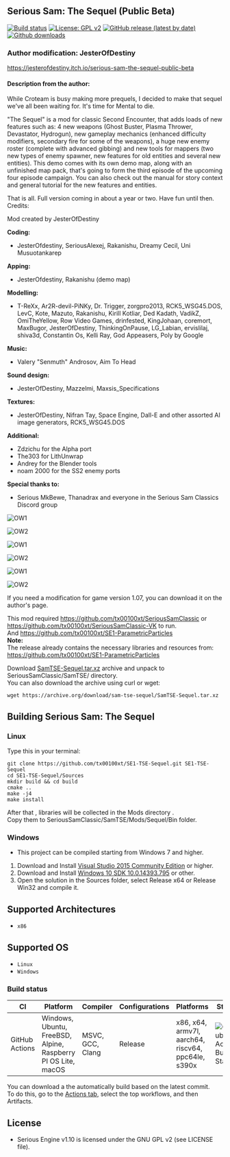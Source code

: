 Serious Sam: The Sequel (Public Beta)
-------------------------------------
[![Build status](https://github.com/tx00100xt/SE1-TSE-Sequel/actions/workflows/cibuild.yml/badge.svg)](https://github.com/tx00100xt/SE1-TSE-Sequel/actions/)
[![License: GPL v2](https://img.shields.io/badge/License-GPL_v2-blue.svg)](https://www.gnu.org/licenses/old-licenses/gpl-2.0.en.html)
[![GitHub release (latest by date)](https://img.shields.io/github/v/release/tx00100xt/SE1-TSE-Sequel)](https://github.com/tx00100xt/SE1-TSE-Sequel/releases/tag/1.0.0-beta)
[![Github downloads](https://img.shields.io/github/downloads/tx00100xt/SE1-TSE-Sequel/total.svg?logo=github&logoColor=white&style=flat-square&color=E75776)](https://github.com/tx00100xt/SE1-TSE-Sequel/releases/)

### Author modification: JesterOfDestiny

https://jesterofdestiny.itch.io/serious-sam-the-sequel-public-beta

#### Description from the author:
While Croteam is busy making more prequels, I decided to make that sequel we've all been waiting for. It's time for Mental to die.

"The Sequel" is a mod for classic Second Encounter, that adds loads of new features such as: 4 new weapons (Ghost Buster, Plasma Thrower, Devastator, Hydrogun), new gameplay mechanics (enhanced difficulty modifiers, secondary fire for some of the weapons), a huge new enemy roster (complete with advanced gibbing) and new tools for mappers (two new types of enemy spawner, new features for old entities and several new entities). This demo comes with its own demo map, along with an unfinished map pack, that's going to form the third episode of the upcoming four episode campaign. You can also check out the manual for story context and general tutorial for the new features and entities.

That is all. Full version coming in about a year or two. Have fun until then.
Credits:

Mod created by JesterOfDestiny

**Coding:**  
 - JesterOfdestiny, SeriousAlexej, Rakanishu, Dreamy Cecil, Uni Musuotankarep

**Apping:**  
 - JesterOfdestiny, Rakanishu (demo map)

**Modelling:**  
 - T-ReXx, Ar2R-devil-PiNKy, Dr. Trigger, zorgpro2013, RCK5_WSG45.DOS, LevC, Kote, Mazuto, Rakanishu, Kirill Kotliar, Ded Kadath, VadikZ, OmiTheYellow, Row Video Games, drinfested, KingJohaan, coremort, MaxBugor, JesterOfDestiny, ThinkingOnPause, LG_Labian, ervislilaj, shiva3d, Constantin Os, Kelli Ray, God Appeasers, Poly by Google

**Music:**  
 - Valery "Senmuth" Androsov, Aim To Head

**Sound design:**  
 - JesterOfDestiny, Mazzelmi, Maxsis_Specifications

**Textures:**  
 - JesterOfDestiny, Nifran Tay, Space Engine, Dall-E and other assorted AI image generators, RCK5_WSG45.DOS

**Additional:**
 - Zdzichu for the Alpha port
 - The303 for LithUnwrap
 - Andrey for the Blender tools
 - noam 2000 for the SS2 enemy ports

**Special thanks to:**  
 - Serious MkBewe, Thanadrax and everyone in the Serious Sam Classics Discord group  

![OW1](https://img.itch.zone/aW1hZ2UvMjM4NTMxMy8xNDE3NDk4OC5qcGc=/original/e7ixgy.jpg)

![OW2](https://img.itch.zone/aW1hZ2UvMjM4NTMxMy8xNDE3NDk4OS5qcGc=/original/Em8C77.jpg)

![OW1](https://img.itch.zone/aW1hZ2UvMjM4NTMxMy8xNDE3NDk5MC5qcGc=/original/ml1qXx.jpg)

![OW2](https://img.itch.zone/aW1hZ2UvMjM4NTMxMy8xNDE3NDk5MS5qcGc=/original/%2BEgNni.jpg)

![OW1](https://img.itch.zone/aW1hZ2UvMjM4NTMxMy8xNDE3NDk5Mi5qcGc=/original/ZcSwwj.jpg)

![OW2](https://img.itch.zone/aW1hZ2UvMjM4NTMxMy8xNDE3NDk5OC5qcGc=/original/%2Bqa1UM.jpg)


If you need a modification for game version 1.07, you can download it on the author's page.

This mod required https://github.com/tx00100xt/SeriousSamClassic or https://github.com/tx00100xt/SeriousSamClassic-VK to run.  
And https://github.com/tx00100xt/SE1-ParametricParticles  
**Note:**  
The release already contains the necessary libraries and resources from:  
https://github.com/tx00100xt/SE1-ParametricParticles

Download [SamTSE-Sequel.tar.xz] archive and unpack to  SeriousSamClassic/SamTSE/ directory.  
You can also download the archive using curl or wget:
```
wget https://archive.org/download/sam-tse-sequel/SamTSE-Sequel.tar.xz
```

Building Serious Sam: The Sequel
--------------------------------   

### Linux

Type this in your terminal:

```
git clone https://github.com/tx00100xt/SE1-TSE-Sequel.git SE1-TSE-Sequel
cd SE1-TSE-Sequel/Sources
mkdir build && cd build
cmake ..
make -j4
make install
```
After that , libraries will be collected in the Mods directory .   
Copy them to SeriousSamClassic/SamTSE/Mods/Sequel/Bin folder.

### Windows
* This project can be compiled starting from Windows 7 and higher.

1. Download and Install [Visual Studio 2015 Community Edition] or higher.
2. Download and Install [Windows 10 SDK 10.0.14393.795] or other.
3. Open the solution in the Sources folder, select Release x64 or Release Win32 and compile it.

Supported Architectures
----------------------
* `x86`

Supported OS
-----------
* `Linux`
* `Windows`

### Build status
|CI|Platform|Compiler|Configurations|Platforms|Status|
|---|---|---|---|---|---|
|GitHub Actions|Windows, Ubuntu, FreeBSD, Alpine, Raspberry PI OS Lite, macOS|MSVC, GCC, Clang|Release|x86, x64, armv7l, aarch64, riscv64, ppc64le, s390x|![GitHub Actions Build Status](https://github.com/tx00100xt/SE1-TSE-Sequel/actions/workflows/cibuild.yml/badge.svg)

You can download a the automatically build based on the latest commit.  
To do this, go to the [Actions tab], select the top workflows, and then Artifacts.

License
-------

* Serious Engine v1.10 is licensed under the GNU GPL v2 (see LICENSE file).


[SamTSE-Sequel.tar.xz]: https://drive.google.com/file/d/1gN24j29hQUU07USmn4crTnbdv0Y7SUNJ/view?usp=sharing "Serious Sam Classic Sequel Mod"
[Visual Studio 2015 Community Edition]: https://go.microsoft.com/fwlink/?LinkId=615448&clcid=0x409 "Visual Studio 2015 Community Edition"
[Windows 10 SDK 10.0.14393.795]: https://go.microsoft.com/fwlink/p/?LinkId=838916 "Windows 10 SDK 10.0.14393.795"
[Actions tab]: https://github.com/tx00100xt/SE1-TSE-Sequel/actions "Download Artifacts"
